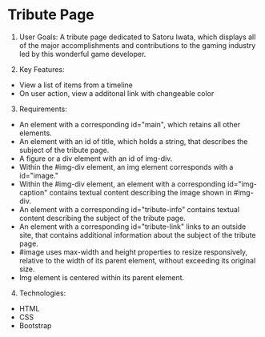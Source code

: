 # Tribute Page
 
1. User Goals: A tribute page dedicated to Satoru Iwata, which displays all of the major accomplishments and contributions to the gaming industry led by this wonderful game developer.

2. Key Features:
- View a list of items from a timeline
- On user action, view a additonal link with changeable color

3. Requirements:
- An element with a corresponding id="main", which retains all other elements.
- An element with an id of title, which holds a string, that describes the subject of the tribute page.
- A figure or a div element with an id of img-div.
- Within the #img-div element, an img element corresponds with a id="image."
- Within the #img-div element, an element with a corresponding id="img-caption" contains textual content describing the image shown in #img-div.
- An element with a corresponding id="tribute-info" contains textual content describing the subject of the tribute page.
- An element with a corresponding id="tribute-link" links to an outside site, that contains additional information about the subject of the tribute page.
- #image uses max-width and height properties to resize responsively, relative to the width of its parent element, without exceeding its original size.
- Img element is centered within its parent element.

4. Technologies:
- HTML
- CSS
- Bootstrap
